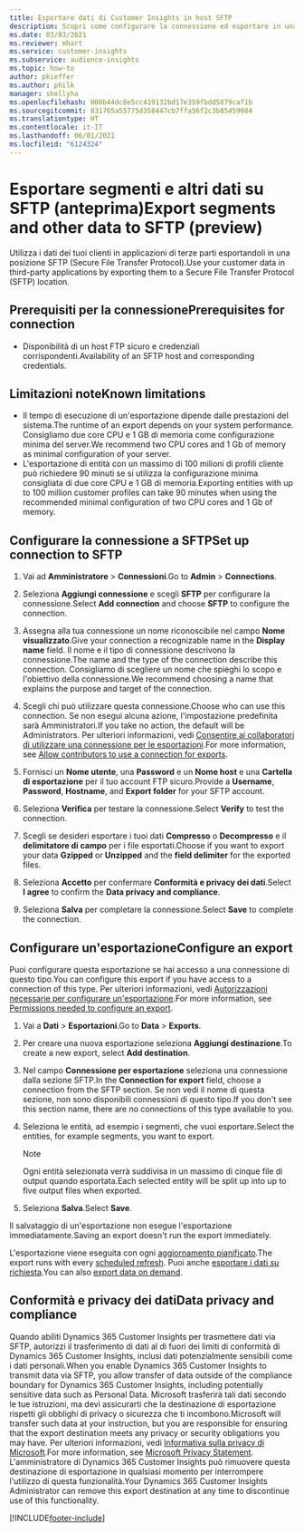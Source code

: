 ```yaml
---
title: Esportare dati di Customer Insights in host SFTP
description: Scopri come configurare la connessione ed esportare in una posizione SFTP.
ms.date: 03/03/2021
ms.reviewer: mhart
ms.service: customer-insights
ms.subservice: audience-insights
ms.topic: how-to
author: pkieffer
ms.author: philk
manager: shellyha
ms.openlocfilehash: 000b44dc8e5cc419132bd17e359fbdd5879caf1b
ms.sourcegitcommit: 831765a55775d358447cb7ffa56f2c3b85459084
ms.translationtype: HT
ms.contentlocale: it-IT
ms.lasthandoff: 06/01/2021
ms.locfileid: "6124324"
---
```

# <a name="export-segments-and-other-data-to-sftp-preview"></a><span data-ttu-id="616f2-103">Esportare segmenti e altri dati su SFTP (anteprima)</span><span class="sxs-lookup"><span data-stu-id="616f2-103">Export segments and other data to SFTP (preview)</span></span>

<span data-ttu-id="616f2-104">Utilizza i dati dei tuoi clienti in applicazioni di terze parti esportandoli in una posizione SFTP (Secure File Transfer Protocol).</span><span class="sxs-lookup"><span data-stu-id="616f2-104">Use your customer data in third-party applications by exporting them to a Secure File Transfer Protocol (SFTP) location.</span></span>

## <a name="prerequisites-for-connection"></a><span data-ttu-id="616f2-105">Prerequisiti per la connessione</span><span class="sxs-lookup"><span data-stu-id="616f2-105">Prerequisites for connection</span></span>

- <span data-ttu-id="616f2-106">Disponibilità di un host FTP sicuro e credenziali corrispondenti.</span><span class="sxs-lookup"><span data-stu-id="616f2-106">Availability of an SFTP host and corresponding credentials.</span></span>

## <a name="known-limitations"></a><span data-ttu-id="616f2-107">Limitazioni note</span><span class="sxs-lookup"><span data-stu-id="616f2-107">Known limitations</span></span>

- <span data-ttu-id="616f2-108">Il tempo di esecuzione di un'esportazione dipende dalle prestazioni del sistema.</span><span class="sxs-lookup"><span data-stu-id="616f2-108">The runtime of an export depends on your system performance.</span></span> <span data-ttu-id="616f2-109">Consigliamo due core CPU e 1 GB di memoria come configurazione minima del server.</span><span class="sxs-lookup"><span data-stu-id="616f2-109">We recommend two CPU cores and 1 Gb of memory as minimal configuration of your server.</span></span> 
- <span data-ttu-id="616f2-110">L'esportazione di entità con un massimo di 100 milioni di profili cliente può richiedere 90 minuti se si utilizza la configurazione minima consigliata di due core CPU e 1 GB di memoria.</span><span class="sxs-lookup"><span data-stu-id="616f2-110">Exporting entities with up to 100 million customer profiles can take 90 minutes when using the recommended minimal configuration of two CPU cores and 1 Gb of memory.</span></span> 

## <a name="set-up-connection-to-sftp"></a><span data-ttu-id="616f2-111">Configurare la connessione a SFTP</span><span class="sxs-lookup"><span data-stu-id="616f2-111">Set up connection to SFTP</span></span>

1. <span data-ttu-id="616f2-112">Vai ad **Amministratore** > **Connessioni**.</span><span class="sxs-lookup"><span data-stu-id="616f2-112">Go to **Admin** > **Connections**.</span></span>

1. <span data-ttu-id="616f2-113">Seleziona **Aggiungi connessione** e scegli **SFTP** per configurare la connessione.</span><span class="sxs-lookup"><span data-stu-id="616f2-113">Select **Add connection** and choose **SFTP** to configure the connection.</span></span>

1. <span data-ttu-id="616f2-114">Assegna alla tua connessione un nome riconoscibile nel campo **Nome visualizzato**.</span><span class="sxs-lookup"><span data-stu-id="616f2-114">Give your connection a recognizable name in the **Display name** field.</span></span> <span data-ttu-id="616f2-115">Il nome e il tipo di connessione descrivono la connessione.</span><span class="sxs-lookup"><span data-stu-id="616f2-115">The name and the type of the connection describe this connection.</span></span> <span data-ttu-id="616f2-116">Consigliamo di scegliere un nome che spieghi lo scopo e l'obiettivo della connessione.</span><span class="sxs-lookup"><span data-stu-id="616f2-116">We recommend choosing a name that explains the purpose and target of the connection.</span></span>

1. <span data-ttu-id="616f2-117">Scegli chi può utilizzare questa connessione.</span><span class="sxs-lookup"><span data-stu-id="616f2-117">Choose who can use this connection.</span></span> <span data-ttu-id="616f2-118">Se non esegui alcuna azione, l'impostazione predefinita sarà Amministratori.</span><span class="sxs-lookup"><span data-stu-id="616f2-118">If you take no action, the default will be Administrators.</span></span> <span data-ttu-id="616f2-119">Per ulteriori informazioni, vedi [Consentire ai collaboratori di utilizzare una connessione per le esportazioni](connections.md#allow-contributors-to-use-a-connection-for-exports).</span><span class="sxs-lookup"><span data-stu-id="616f2-119">For more information, see [Allow contributors to use a connection for exports](connections.md#allow-contributors-to-use-a-connection-for-exports).</span></span>

1. <span data-ttu-id="616f2-120">Fornisci un **Nome utente**, una **Password** e un **Nome host** e una **Cartella di esportazione** per il tuo account FTP sicuro.</span><span class="sxs-lookup"><span data-stu-id="616f2-120">Provide a **Username**, **Password**, **Hostname**, and **Export folder** for your SFTP account.</span></span>

1. <span data-ttu-id="616f2-121">Seleziona **Verifica** per testare la connessione.</span><span class="sxs-lookup"><span data-stu-id="616f2-121">Select **Verify** to test the connection.</span></span>

1. <span data-ttu-id="616f2-122">Scegli se desideri esportare i tuoi dati **Compresso** o **Decompresso** e il **delimitatore di campo** per i file esportati.</span><span class="sxs-lookup"><span data-stu-id="616f2-122">Choose if you want to export your data **Gzipped** or **Unzipped** and the **field delimiter** for the exported files.</span></span>

1. <span data-ttu-id="616f2-123">Seleziona **Accetto** per confermare **Conformità e privacy dei dati**.</span><span class="sxs-lookup"><span data-stu-id="616f2-123">Select **I agree** to confirm the **Data privacy and compliance**.</span></span>

1. <span data-ttu-id="616f2-124">Seleziona **Salva** per completare la connessione.</span><span class="sxs-lookup"><span data-stu-id="616f2-124">Select **Save** to complete the connection.</span></span>

## <a name="configure-an-export"></a><span data-ttu-id="616f2-125">Configurare un'esportazione</span><span class="sxs-lookup"><span data-stu-id="616f2-125">Configure an export</span></span>

<span data-ttu-id="616f2-126">Puoi configurare questa esportazione se hai accesso a una connessione di questo tipo.</span><span class="sxs-lookup"><span data-stu-id="616f2-126">You can configure this export if you have access to a connection of this type.</span></span> <span data-ttu-id="616f2-127">Per ulteriori informazioni, vedi [Autorizzazioni necessarie per configurare un'esportazione](export-destinations.md#set-up-a-new-export).</span><span class="sxs-lookup"><span data-stu-id="616f2-127">For more information, see [Permissions needed to configure an export](export-destinations.md#set-up-a-new-export).</span></span>

1. <span data-ttu-id="616f2-128">Vai a **Dati** > **Esportazioni**.</span><span class="sxs-lookup"><span data-stu-id="616f2-128">Go to **Data** > **Exports**.</span></span>

1. <span data-ttu-id="616f2-129">Per creare una nuova esportazione seleziona **Aggiungi destinazione**.</span><span class="sxs-lookup"><span data-stu-id="616f2-129">To create a new export, select **Add destination**.</span></span>

1. <span data-ttu-id="616f2-130">Nel campo **Connessione per esportazione** seleziona una connessione dalla sezione SFTP.</span><span class="sxs-lookup"><span data-stu-id="616f2-130">In the **Connection for export** field, choose a connection from the SFTP section.</span></span> <span data-ttu-id="616f2-131">Se non vedi il nome di questa sezione, non sono disponibili connessioni di questo tipo.</span><span class="sxs-lookup"><span data-stu-id="616f2-131">If you don't see this section name, there are no connections of this type available to you.</span></span>

1. <span data-ttu-id="616f2-132">Seleziona le entità, ad esempio i segmenti, che vuoi esportare.</span><span class="sxs-lookup"><span data-stu-id="616f2-132">Select the entities, for example segments, you want to export.</span></span>

   > [!NOTE]
   > <span data-ttu-id="616f2-133">Ogni entità selezionata verrà suddivisa in un massimo di cinque file di output quando esportata.</span><span class="sxs-lookup"><span data-stu-id="616f2-133">Each selected entity will be split up into up to five output files when exported.</span></span> 

1. <span data-ttu-id="616f2-134">Seleziona **Salva**.</span><span class="sxs-lookup"><span data-stu-id="616f2-134">Select **Save**.</span></span>

<span data-ttu-id="616f2-135">Il salvataggio di un'esportazione non esegue l'esportazione immediatamente.</span><span class="sxs-lookup"><span data-stu-id="616f2-135">Saving an export doesn't run the export immediately.</span></span>

<span data-ttu-id="616f2-136">L'esportazione viene eseguita con ogni [aggiornamento pianificato](system.md#schedule-tab).</span><span class="sxs-lookup"><span data-stu-id="616f2-136">The export runs with every [scheduled refresh](system.md#schedule-tab).</span></span> <span data-ttu-id="616f2-137">Puoi anche [esportare i dati su richiesta](export-destinations.md#run-exports-on-demand).</span><span class="sxs-lookup"><span data-stu-id="616f2-137">You can also [export data on demand](export-destinations.md#run-exports-on-demand).</span></span> 

## <a name="data-privacy-and-compliance"></a><span data-ttu-id="616f2-138">Conformità e privacy dei dati</span><span class="sxs-lookup"><span data-stu-id="616f2-138">Data privacy and compliance</span></span>

<span data-ttu-id="616f2-139">Quando abiliti Dynamics 365 Customer Insights per trasmettere dati via SFTP, autorizzi il trasferimento di dati al di fuori dei limiti di conformità di Dynamics 365 Customer Insights, inclusi dati potenzialmente sensibili come i dati personali.</span><span class="sxs-lookup"><span data-stu-id="616f2-139">When you enable Dynamics 365 Customer Insights to transmit data via SFTP, you allow transfer of data outside of the compliance boundary for Dynamics 365 Customer Insights, including potentially sensitive data such as Personal Data.</span></span> <span data-ttu-id="616f2-140">Microsoft trasferirà tali dati secondo le tue istruzioni, ma devi assicurarti che la destinazione di esportazione rispetti gli obblighi di privacy o sicurezza che ti incombono.</span><span class="sxs-lookup"><span data-stu-id="616f2-140">Microsoft will transfer such data at your instruction, but you are responsible for ensuring that the export destination meets any privacy or security obligations you may have.</span></span> <span data-ttu-id="616f2-141">Per ulteriori informazioni, vedi [Informativa sulla privacy di Microsoft](https://go.microsoft.com/fwlink/?linkid=396732).</span><span class="sxs-lookup"><span data-stu-id="616f2-141">For more information, see [Microsoft Privacy Statement](https://go.microsoft.com/fwlink/?linkid=396732).</span></span>
<span data-ttu-id="616f2-142">L'amministratore di Dynamics 365 Customer Insights può rimuovere questa destinazione di esportazione in qualsiasi momento per interrompere l'utilizzo di questa funzionalità.</span><span class="sxs-lookup"><span data-stu-id="616f2-142">Your Dynamics 365 Customer Insights Administrator can remove this export destination at any time to discontinue use of this functionality.</span></span>

[!INCLUDE[footer-include](../includes/footer-banner.md)]
